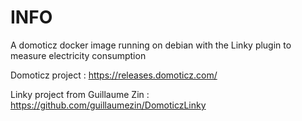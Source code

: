 # INFO 
 A domoticz docker image running on debian 
 with the Linky plugin to measure electricity consumption 
 
 Domoticz project : https://releases.domoticz.com/ 
 
 Linky project from Guillaume Zin : https://github.com/guillaumezin/DomoticzLinky 
